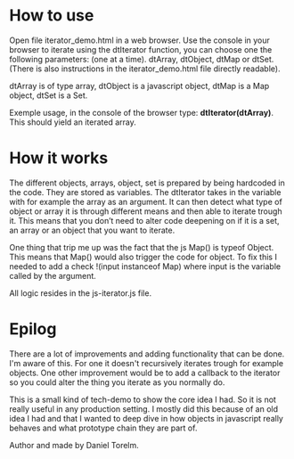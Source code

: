 # How to use
 
Open file iterator_demo.html in a web browser. Use the console in your browser to iterate using the dtIterator function, you can choose one the following parameters: (one at a time). dtArray, dtObject, dtMap or dtSet. (There is also instructions in the iterator_demo.html file directly readable).

dtArray is of type array, dtObject is a javascript object, dtMap is a Map object, dtSet is a Set. 

Exemple usage, in the console of the browser type: **dtIterator(dtArray)**. This should yield an iterated array.


# How it works

The different objects, arrays, object, set is prepared by being hardcoded in the code. They are stored as variables. The dtIterator takes in the variable with for example the array as an argument. It can then detect what type of object or array it is through different means and then able to iterate trough it. This means that you don’t need to alter code deepening on if it is a set, an array or an object that you want to iterate.

One thing that trip me up was the fact that the js Map() is typeof Object. This means that Map() would also trigger the code for object. To fix this I needed to add a check !(input instanceof Map) where input is the variable called by the argument.

All logic resides in the js-iterator.js file.


# Epilog

There are a lot of improvements and adding functionality that can be done. I'm aware of this. For one it doesn't recursively iterates trough for example objects. One other improvement would be to add a callback to the iterator so you could alter the thing you iterate as you normally do. 

This is a small kind of tech-demo to show the core idea I had. So it is not really useful in any production setting. I mostly did this because of an old idea I had and that I wanted to deep dive in how objects in javascript really behaves and what prototype chain they are part of.


Author and made by Daniel Torelm.